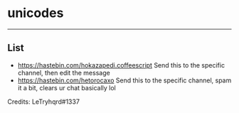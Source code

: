 # unicodes
----
## List
* https://hastebin.com/hokazapedi.coffeescript
  Send this to the specific channel, then edit the message
* ‫https://hastebin.com/hetorocaxo
  Send this to the specific channel, spam it a bit, clears ur chat basically lol


Credits:
LeTryhqrd#1337
